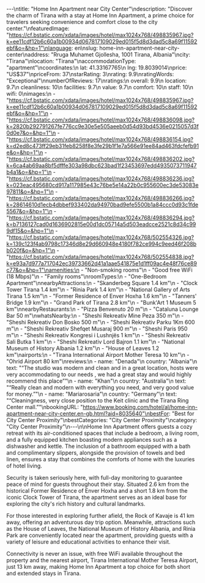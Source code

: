 ---\ntitle: "Home Inn Apartment near City Center"\ndescription: "Discover the charm of Tirana with a stay at Home Inn Apartment, a prime choice for travelers seeking convenience and comfort close to the city center."\nfeaturedImage: "https://cf.bstatic.com/xdata/images/hotel/max1024x768/498835967.jpg?k=ee11cdf12b6c60a1b00934d067817109029ed015f5d8d3dad5c8a69f11592ebf&o=&hp=1"\nlanguage: en\nslug: home-inn-apartment-near-city-center\naddress: "Rruga Muhamet Gjollesha, 1001 Tirana, Albania"\ncity: "Tirana"\nlocation: "Tirana"\naccommodationType: "apartment"\ncoordinates:\n  lat: 41.33167765\n  lng: 19.8039014\nprice: "US$37"\npriceFrom: 37\nstarRating: 3\nrating: 9.9\nratingWords: "Exceptional"\nnumberOfReviews: 17\nratings:\n  overall: 9.9\n  location: 9.7\n  cleanliness: 10\n  facilities: 9.7\n  value: 9.7\n  comfort: 10\n  staff: 10\n  wifi: 0\nimages:\n  - "https://cf.bstatic.com/xdata/images/hotel/max1024x768/498835967.jpg?k=ee11cdf12b6c60a1b00934d067817109029ed015f5d8d3dad5c8a69f11592ebf&o=&hp=1"\n  - "https://cf.bstatic.com/xdata/images/hotel/max1024x768/498836098.jpg?k=2820b292791267fe776cc9e30e5e505aeeb0d54d93bd4536e0215057d3f0d0e7&o=&hp=1"\n  - "https://cf.bstatic.com/xdata/images/hotel/max1024x768/498836154.jpg?k=d2ed8c473ff29eb31feb8258f8e3fe29b1f1e7a566e91ee84ad463fdcfefb91e&o=&hp=1"\n  - "https://cf.bstatic.com/xdata/images/hotel/max1024x768/498836202.jpg?k=6ca4ab69aa8bf5dfffe303a98dbc623bad1f23453697edd4935073711947b4a1&o=&hp=1"\n  - "https://cf.bstatic.com/xdata/images/hotel/max1024x768/498836236.jpg?k=023eac495680cd917a117985e43c76be5e14a22b0c955600ec3de53083e97811&o=&hp=1"\n  - "https://cf.bstatic.com/xdata/images/hotel/max1024x768/498836266.jpg?k=28614610d1ecb4dbbef933402da94970bad9efe5500b1a84ccc0d93c1fde5567&o=&hp=1"\n  - "https://cf.bstatic.com/xdata/images/hotel/max1024x768/498836294.jpg?k=b7136127cad0d1636902815e00d1dc05714a5d503eadcce2521c8d34c999df15&o=&hp=1"\n  - "https://cf.bstatic.com/xdata/images/hotel/max1024x768/502554326.jpg?k=139c123f4ab9798c17346d8e29d660948e4180f782ce994c9eed46f208bb020f&o=&hp=1"\n  - "https://cf.bstatic.com/xdata/images/hotel/max1024x768/502554838.jpg?k=e93a7d977a717042ec39733662d41a1aae541875e1d1ff09ac4e48f76ce89c77&o=&hp=1"\namenities:\n  - "Non-smoking rooms"\n  - "Good free WiFi (18 Mbps)"\n  - "Family rooms"\nroomTypes:\n  - "One-Bedroom Apartment"\nnearbyAttractions:\n  - "Skanderbeg Square 1.4 km"\n  - "Clock Tower Tirana 1.4 km"\n  - "Rinia Park 1.4 km"\n  - "National Gallery of Arts Tirana 1.5 km"\n  - "Former Residence of Enver Hoxha 1.6 km"\n  - "Tanners' Bridge 1.9 km"\n  - "Grand Park of Tirana 2.8 km"\n  - "Bunk'Art 1 Museum 5 km"\nnearbyRestaurants:\n  - "Pizza Benvenuto 20 m"\n  - "Cataluna Lounge Bar 50 m"\nwhatsNearby:\n  - "Sheshi Rekreativ Mine Peza 350 m"\n  - "Sheshi Rekreativ Don Bosko 500 m"\n  - "Sheshi Rekreativ Parku 1Km 600 m"\n  - "Sheshi Rekreativ Shefqet Musaraj 900 m"\n  - "Sheshi Paris 950 m"\n  - "Sheshi Rekreativ Kongresi i Lushnjës 1 km"\n  - "Sheshi Rekreativ Sali Butka 1 km"\n  - "Sheshi Rekreativ Lord Bajron 1.1 km"\n  - "National Museum of History Albania 1.2 km"\n  - "House of Leaves 1.2 km"\nairports:\n  - "Tirana International Airport Mother Teresa 10 km"\n  - "Ohrid Airport 80 km"\nreviews:\n  - name: "Denada"\n    country: "Albania"\n    text: "“The studio was modern and clean and in a great location, hosts were very accommodating to our needs , we had a great stay and would highly recommend this place”"\n  - name: "Khan"\n    country: "Australia"\n    text: "“Really clean and modern with everything you need, and very good value for money.”"\n  - name: "Mariarosaria"\n    country: "Germany"\n    text: "“Cleaningness, very close position to the Keit clinic and the Tirana Ring Center mall.”"\nbookingURL: "https://www.booking.com/hotel/al/home-inn-apartment-near-city-center.en-gb.html?aid=8035640"\nbestFor: "Best for City Center Proximity"\nbestCategories: "City Center Proximity"\ncategory: "City Center Proximity"\n---\n\nHome Inn Apartment offers guests a cozy retreat with its air-conditioned spaces that include a bedroom, a living room, and a fully equipped kitchen boasting modern appliances such as a dishwasher and kettle. The inclusion of a bathroom equipped with a bath and complimentary slippers, alongside the provision of towels and bed linen, ensures a stay that combines the comforts of home with the luxuries of hotel living.

Security is taken seriously here, with full-day monitoring to guarantee peace of mind for guests throughout their stay. Situated 2.6 km from the historical Former Residence of Enver Hoxha and a short 1.8 km from the iconic Clock Tower of Tirana, the apartment serves as an ideal base for exploring the city's rich history and cultural landmarks.

For those interested in exploring further afield, the Rock of Kavaje is 41 km away, offering an adventurous day trip option. Meanwhile, attractions such as the House of Leaves, the National Museum of History Albania, and Rinia Park are conveniently located near the apartment, providing guests with a variety of leisure and educational activities to enhance their visit.

Connectivity is never an issue, with free WiFi available throughout the property and the nearest airport, Tirana International Mother Teresa Airport, just 13 km away, making Home Inn Apartment a top choice for both short and extended stays in Tirana.